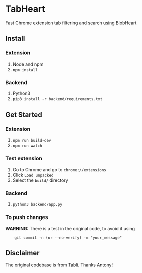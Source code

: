 # TabHeart
Fast Chrome extension tab filtering and search using BlobHeart

## Install

### Extension
1. Node and npm
2. `npm install`

### Backend
1. Python3
2. `pip3 install -r backend/requirements.txt`

## Get Started

### Extension
1. `npm run build-dev`
2. `npm run watch`

### Test extension
1. Go to Chrome and go to `chrome://extensions`
2. Click `Load unpacked`
3. Select the `build/` directory

### Backend
1. `python3 backend/app.py`

### To push changes
**WARNING:** There is a test in the original code, to avoid it using
```
    git commit -n (or --no-verify) -m "your_message"
```

## Disclaimer

The original codebase is from [Tabli](http://antonycourtney.github.io/tabli/). Thanks Antony!